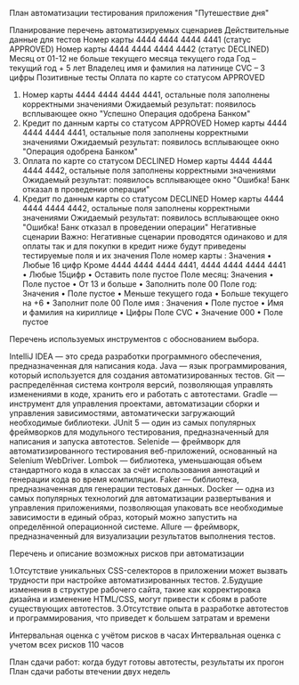 План автоматизации тестирования приложения "Путешествие дня"

Планирование
перечень автоматизируемых сценариев
Действительные данные для тестов
Номер карты 4444 4444 4444 4441 (статус APPROVED)
Номер карты 4444 4444 4444 4442 (статус DECLINED)
Месяц от 01-12 не больше текущего месяца текущего года
Год – текущий год + 5 лет
Владелец имя и фамилия на латинице
CVC – 3 цифры
Позитивные тесты
Оплата по карте со статусом APPROVED
1. Номер карты 4444 4444 4444 4441, остальные поля заполнены корректными значениями
   Ожидаемый результат: появилось всплывающее окно "Успешно Операция одобрена Банком"
2. Кредит по данным карты со статусом APPROVED
   Номер карты 4444 4444 4444 4441, остальные поля заполнены корректными значениями
   Ожидаемый результат: появилось всплывающее окно "Операция одобрена Банком"
3. Оплата по карте со статусом DECLINED
   Номер карты 4444 4444 4444 4442, остальные поля заполнены корректными значениями
   Ожидаемый результат: появилось всплывающее окно "Ошибка! Банк отказал в проведении операции"
4. Кредит по данным карты со статусом DECLINED
   Номер карты 4444 4444 4444 4442, остальные поля заполнены корректными значениями
   Ожидаемый результат: появилось всплывающее окно "Ошибка! Банк отказал в проведении операции"
   Негативные сценарии
   Важно: Негативные сценарии проводятся  одинаково и для оплаты так и для покупки в кредит ниже будут приведены тестируемые поля и их значения
   Поле номер карты :
   Значения
   •	Любые 16 цифр
   Кроме 4444 4444 4444 4441, 4444 4444 4444 4441
   •	Любые 15цифр
   •	Оставить поле пустое
   Поле месяц:
   Значения
   •	Поле пустое
   •	От 13 и больше
   •	Заполнить поле 00
   Поле год:
   Значения
   •	Поле пустое
   •	Меньше текущего года
   •	Больше текущего на +6
   •	Заполнит поле 00
   Поле имя :
   Значения
   •	Поле пустое
   •	Имя и фамилия на кириллице
   •	Цифры
   Поле CVC
   •	Значение 000
   •	Поле пустое

  Перечень используемых инструментов с обоснованием выбора.
 
   IntelliJ IDEA — это среда разработки программного обеспечения, предназначенная для написания кода.
   Java — язык программирования, который используется для создания автоматизированных тестов.
   Git — распределённая система контроля версий, позволяющая управлять изменениями в коде, хранить его и работать с автотестами.
   Gradle — инструмент для управления проектами, автоматизации сборки и управления зависимостями, автоматически загружающий необходимые библиотеки.
   JUnit 5 — один из самых популярных фреймворков для модульного тестирования, предназначенный для написания и запуска автотестов.
   Selenide — фреймворк для автоматизированного тестирования веб-приложений, основанный на Selenium WebDriver.
   Lombok — библиотека, уменьшающая объем стандартного кода в классах за счёт использования аннотаций и генерации кода во время компиляции.
   Faker — библиотека, предназначенная для генерации тестовых данных.
   Docker — одна из самых популярных технологий для автоматизации развертывания и управления приложениями, позволяющая упаковать все необходимые зависимости в единый образ, который можно запустить на определённой операционной системе.
   Allure — фреймворк, предназначенный для визуализации результатов выполнения тестов.

   Перечень и описание возможных рисков при автоматизации

   1.Отсутствие уникальных CSS-селекторов в приложении может вызвать трудности при настройке автоматизированных тестов.
   2.Будущие изменения в структуре рабочего сайта, такие как корректировка дизайна и изменение HTML/CSS, могут привести к сбоям в работе существующих автотестов.
   3.Отсутствие опыта в разработке автотестов и программирования, что приведет к большем затратам и времени

   Интервальная оценка с учётом рисков в часах
    Интервальная оценка с учетом всех рисков 110 часов

   План сдачи работ: когда будут готовы автотесты, результаты их прогон 
    План сдачи работы втечении двух недель
   